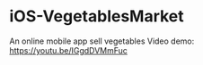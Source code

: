 # iOS-VegetablesMarket
An online mobile app sell vegetables
Video demo: https://youtu.be/IGgdDVMmFuc
